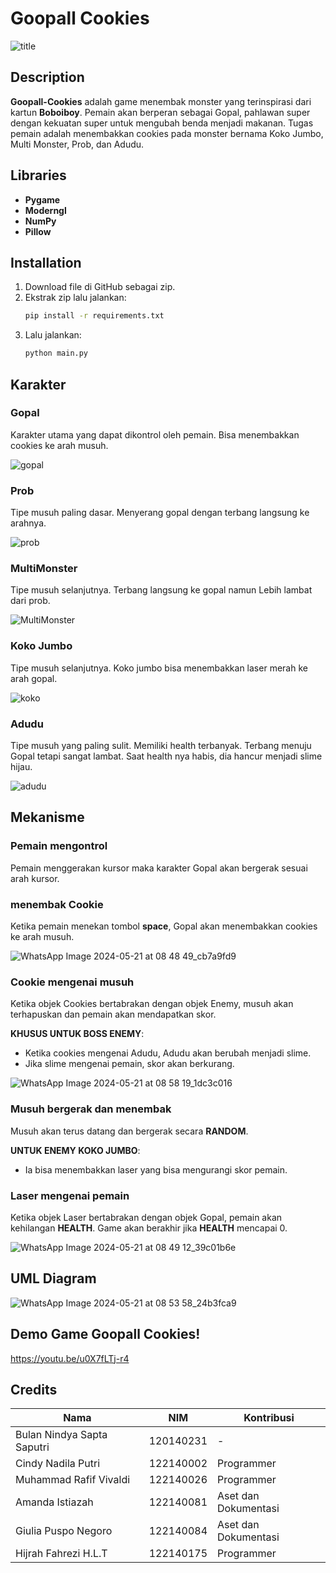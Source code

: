 # Goopall Cookies
![title](https://github.com/GopalCookies/Tugas-Besar-PBO/assets/167991243/e8e6b57d-b6e9-4bb1-bbaf-6992eaee6b17)


## Description
**Goopall-Cookies** adalah game menembak monster yang terinspirasi dari kartun **Boboiboy**. Pemain akan berperan sebagai Gopal, pahlawan super dengan kekuatan super untuk mengubah benda menjadi makanan. Tugas pemain adalah menembakkan cookies pada monster bernama Koko Jumbo, Multi Monster, Prob, dan Adudu.

## Libraries
- **Pygame**
- **Moderngl**
- **NumPy**
- **Pillow**

## Installation
1. Download file di GitHub sebagai zip.
2. Ekstrak zip lalu jalankan:
    ```bash
    pip install -r requirements.txt
    ```
3. Lalu jalankan:
    ```bash
    python main.py
    ```

## Karakter

### **Gopal**
   Karakter utama yang dapat dikontrol oleh pemain. Bisa menembakkan cookies ke arah musuh.
   
   ![gopal](https://github.com/GopalCookies/Tugas-Besar-PBO/assets/167991243/3e033bff-ed59-4284-8e87-82edda0269bb)

### **Prob**
   Tipe musuh paling dasar. Menyerang gopal dengan terbang langsung ke arahnya.
   
   ![prob](https://github.com/GopalCookies/Tugas-Besar-PBO/assets/167991243/72d8f8df-2ed5-46d7-a9c4-81da64eaf39e)

### **MultiMonster**
   Tipe musuh selanjutnya. Terbang langsung ke gopal namun Lebih lambat dari prob.
   
   ![MultiMonster](https://github.com/GopalCookies/Tugas-Besar-PBO/assets/167991243/5a30e645-a810-4a77-8b3e-d020608fe929)

### **Koko Jumbo**
   Tipe musuh selanjutnya. Koko jumbo bisa menembakkan laser merah ke arah gopal.
   
   ![koko](https://github.com/GopalCookies/Tugas-Besar-PBO/assets/167991243/ad9461cb-93d3-47c4-8079-430fadfed1c3)

### **Adudu**
   Tipe musuh yang paling sulit. Memiliki health terbanyak. Terbang menuju Gopal tetapi sangat lambat. Saat health nya habis, dia hancur menjadi slime hijau.
   
   ![adudu](https://github.com/GopalCookies/Tugas-Besar-PBO/assets/167991243/4d52275e-e954-43d4-96c2-c388903ef4e7)


## Mekanisme
### Pemain mengontrol 
Pemain menggerakan kursor maka karakter Gopal akan bergerak sesuai arah kursor.

###  menembak Cookie
Ketika pemain menekan tombol **space**, Gopal akan menembakkan cookies ke arah musuh.

![WhatsApp Image 2024-05-21 at 08 48 49_cb7a9fd9](https://github.com/GopalCookies/Tugas-Besar-PBO/assets/167991243/71333dd1-2f3a-4d2f-9a36-c0f1ca31b50e)


### Cookie mengenai musuh
Ketika objek Cookies bertabrakan dengan objek Enemy, musuh akan terhapuskan dan pemain akan mendapatkan skor. 

**KHUSUS UNTUK BOSS ENEMY**:
- Ketika cookies mengenai Adudu, Adudu akan berubah menjadi slime.
- Jika slime mengenai pemain, skor akan berkurang.

![WhatsApp Image 2024-05-21 at 08 58 19_1dc3c016](https://github.com/GopalCookies/Tugas-Besar-PBO/assets/167991243/74764a06-6633-4445-9fba-a4ea0daee799)


### Musuh bergerak dan menembak
Musuh akan terus datang dan bergerak secara **RANDOM**. 

**UNTUK ENEMY KOKO JUMBO**:
- Ia bisa menembakkan laser yang bisa mengurangi skor pemain.

### Laser mengenai pemain
Ketika objek Laser bertabrakan dengan objek Gopal, pemain akan kehilangan **HEALTH**. Game akan berakhir jika **HEALTH** mencapai 0.

![WhatsApp Image 2024-05-21 at 08 49 12_39c01b6e](https://github.com/GopalCookies/Tugas-Besar-PBO/assets/167991243/266f99e1-c318-4fec-b035-9ceae21f29d1)


## UML Diagram
![WhatsApp Image 2024-05-21 at 08 53 58_24b3fca9](https://github.com/GopalCookies/Tugas-Besar-PBO/assets/167991243/5e185e23-4ef1-4aaa-822f-bdbad5024326)

## Demo Game Goopall Cookies!
https://youtu.be/u0X7fLTj-r4 

## Credits
| Nama | NIM | Kontribusi |
|---|---|---|
| Bulan Nindya Sapta Saputri | 120140231 | - |
| Cindy Nadila Putri | 122140002 | Programmer |
| Muhammad Rafif Vivaldi | 122140026 | Programmer |
| Amanda Istiazah | 122140081 | Aset dan Dokumentasi |
| Giulia Puspo Negoro | 122140084 | Aset dan Dokumentasi |
| Hijrah Fahrezi H.L.T | 122140175 | Programmer |
